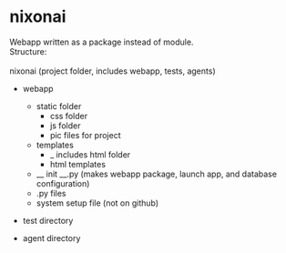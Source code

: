 # nixonai
Webapp written as a package instead of module.<br>
Structure:<br><br>
nixonai (project folder, includes webapp, tests, agents)<br>
- webapp
    - static folder
        - css folder
        - js folder
        - pic files for project
    - templates
        - _ includes html folder
        - html templates
    - __ init __.py (makes webapp package, launch app, and database configuration)
    - .py files
    - system setup file (not on github)
    
- test directory
- agent directory
    
    

            